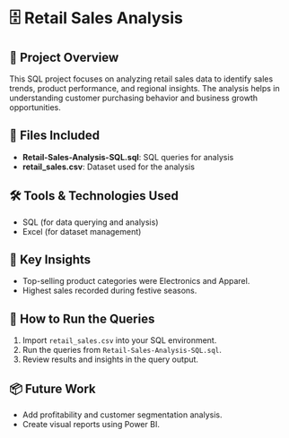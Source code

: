 # 🗄️ Retail Sales Analysis

## 📝 Project Overview  
This SQL project focuses on analyzing retail sales data to identify sales trends, product performance, and regional insights. The analysis helps in understanding customer purchasing behavior and business growth opportunities.  

## 📁 Files Included  
- **Retail-Sales-Analysis-SQL.sql**: SQL queries for analysis  
- **retail_sales.csv**: Dataset used for the analysis  

## 🛠️ Tools & Technologies Used  
- SQL (for data querying and analysis)  
- Excel (for dataset management)  

## 🚀 Key Insights  
- Top-selling product categories were Electronics and Apparel.  
- Highest sales recorded during festive seasons.  

## 📝 How to Run the Queries  
1. Import `retail_sales.csv` into your SQL environment.  
2. Run the queries from `Retail-Sales-Analysis-SQL.sql`.  
3. Review results and insights in the query output.  

## 📦 Future Work  
- Add profitability and customer segmentation analysis.  
- Create visual reports using Power BI.  
